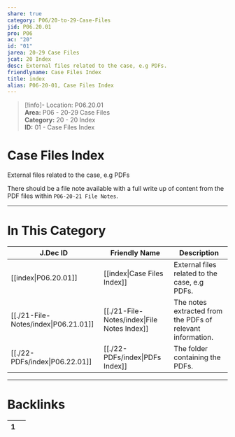 ```yaml
---  
share: true  
category: P06/20-to-29-Case-Files  
jid: P06.20.01  
pro: P06  
ac: "20"  
id: "01"  
jarea: 20-29 Case Files  
jcat: 20 Index  
desc: External files related to the case, e.g PDFs.  
friendlyname: Case Files Index  
title: index  
alias: P06-20-01, Case Files Index  
---  
```

  
>[!info]- Location: P06.20.01  
>**Area:** P06 - 20-29 Case Files  
>**Category:** 20 - 20 Index  
>**ID:** 01 - Case Files Index  
  
# Case Files Index  
  
External files related to the case, e.g PDFs  
  
There should be a file note available with a full write up of content from the PDF files within `P06-20-21 File Notes`.  
   
  
  
---  
# In This Category  
  
| J.Dec ID                                                                                   | Friendly Name                                                                                     | Description                                                |  
| ------------------------------------------------------------------------------------------ | ------------------------------------------------------------------------------------------------- | ---------------------------------------------------------- |  
| [[index\|P06.20.01]]               | [[index\|Case Files Index]]               | External files related to the case, e.g PDFs.              |  
| [[./21-File-Notes/index\|P06.21.01]] | [[./21-File-Notes/index\|File Notes Index]] | The notes extracted from the PDFs of relevant information. |  
| [[./22-PDFs/index\|P06.22.01]]       | [[./22-PDFs/index\|PDFs Index]]             | The folder containing the PDFs.                            |  
  
  
---  
# Backlinks  
<div><table class="dataview table-view-table"><thead class="table-view-thead"><tr class="table-view-tr-header"><th class="table-view-th"><span></span><span class="dataview small-text">1</span></th><th class="table-view-th"><span></span></th></tr></thead><tbody class="table-view-tbody"></tbody></table></div>